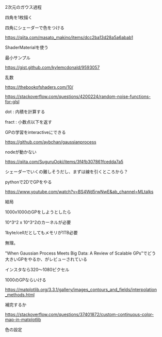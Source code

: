 2次元のガウス過程



四角を1枚描く

四角にシェーダーで色をつける

https://qiita.com/masato_makino/items/dcc2ba13d28a5a6abab1



ShaderMaterialを使う

最小サンプル

https://gist.github.com/kylemcdonald/9593057



乱数

https://thebookofshaders.com/10/

https://stackoverflow.com/questions/4200224/random-noise-functions-for-glsl

dot : 内積を計算する

fract : 小数点以下を返す



GPの学習をinteractiveにできる

https://github.com/aybchan/gaussianprocess



nodeが動かない

https://qiita.com/SuguruOoki/items/3f4fb307861fcedda7a5



シェーダーでいくの難しそうだし、まずは線を引くところから？



pythonで2DでGPをやる

https://www.youtube.com/watch?v=BS4Wd5rwNwE&ab_channel=MLtalks





結局

1000x1000のGPをしようとしたら

10^3^2 x 10^3^2のカーネルが必要

1byte/cellだとしてもメモリが1TB必要

無理。

"When Gaussian Process Meets Big Data: A Review of Scalable GPs"でどう大きいGPをやるか、がレビューされている

インスタなら320〜1080ピクセル

1000のGPならいける



https://matplotlib.org/3.3.1/gallery/images_contours_and_fields/interpolation_methods.html

補完するか



https://stackoverflow.com/questions/37401872/custom-continuous-color-map-in-matplotlib

色の設定

